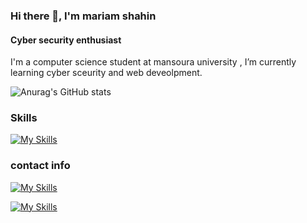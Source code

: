 ### Hi there 👋, I'm mariam shahin
#### Cyber security enthusiast
I'm a computer science student at mansoura university , I’m currently learning cyber sceurity and web deveolpment.

![Anurag's GitHub stats](https://github-readme-stats.vercel.app/api?username=mariom696&show_icons=true&theme=transparent)

### Skills 

[![My Skills](https://skillicons.dev/icons?i=bash,cs,html,js,linux,python,django&perline=9)](https://skillicons.dev)

### contact info 

[![My Skills](https://skillicons.dev/icons?i=twitter&perline=3)](https://twitter.com/marioo696)

[![My Skills](https://skillicons.dev/icons?i=linkedin&perline=3)](https://www.linkedin.com/in/marioo696?utm_source=share&utm_campaign=share_via&utm_content=profile&utm_medium=android_app)


